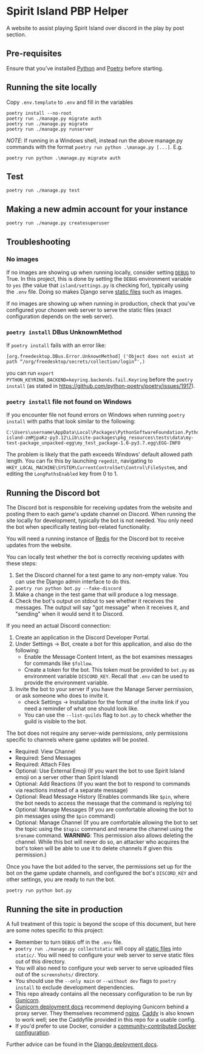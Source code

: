 # Spirit Island PBP Helper

A website to assist playing Spirit Island over discord in the play by post section.

## Pre-requisites

Ensure that you've installed [Python](https://www.python.org/downloads/) and [Poetry](https://python-poetry.org/docs/#installing-with-pipx) before starting.

## Running the site locally

Copy `.env.template` to `.env` and fill in the variables

```
poetry install --no-root
poetry run ./manage.py migrate auth
poetry run ./manage.py migrate
poetry run ./manage.py runserver
```

*NOTE*: If running in a Windows shell, instead run the above manage.py commands with the format `poetry run python .\manage.py [...]`. E.g.

```
poetry run python .\manage.py migrate auth
```

## Test

```
poetry run ./manage.py test
```

## Making a new admin account for your instance

```
poetry run ./manage.py createsuperuser
```

## Troubleshooting

### No images

If no images are showing up when running locally, consider setting [`DEBUG`](https://docs.djangoproject.com/en/stable/ref/settings/#debug) to True.
In this project, this is done by setting the `DEBUG` environment variable to `yes` (the value that `island/settings.py` is checking for), typically using the `.env` file.
Doing so makes Django serve [static files](https://docs.djangoproject.com/en/stable/howto/static-files/) such as images.

If no images are showing up when running in production, check that you've configured your chosen web server to serve the static files (exact configuration depends on the web server).

### `poetry install` DBus UnknownMethod

If `poetry install` fails with an error like:

```
[org.freedesktop.DBus.Error.UnknownMethod] ('Object does not exist at path “/org/freedesktop/secrets/collection/login”',)
```

you can run `export PYTHON_KEYRING_BACKEND=keyring.backends.fail.Keyring` before the `poetry install`
(as stated in https://github.com/python-poetry/poetry/issues/1917).

### `poetry install` file not found on Windows

If you encounter file not found errors on Windows when running `poetry install` with paths that look similar to the following:

```
C:\Users\username\AppData\Local\Packages\PythonSoftwareFoundation.Python.3.12_qbz5n2kfra8p0\LocalCache\Local\pypoetry\Cache\virtualenvs\spirit-island-zmMjpaKz-py3.12\Lib\site-packages\pkg_resources\tests\data\my-test-package_unpacked-egg\my_test_package-1.0-py3.7.egg\EGG-INFO
```

The problem is likely that the path exceeds Windows' default allowed path length.
You can fix this by launching `regedit`, navigating to `HKEY_LOCAL_MACHINE\SYSTEM\CurrentControlSet\Control\FileSystem`, and editing the `LongPathsEnabled` key from 0 to 1.

## Running the Discord bot

The Discord bot is responsible for receiving updates from the website and posting them to each game's update channel on Discord.
When running the site locally for development, typically the bot is not needed.
You only need the bot when specifically testing bot-related functionality.

You will need a running instance of [Redis](https://redis.io/) for the Discord bot to receive updates from the website.

You can locally test whether the bot is correctly receiving updates with these steps:

1. Set the Discord channel for a test game to any non-empty value.
   You can use the Django admin interface to do this.
1. `poetry run python bot.py --fake-discord`
1. Make a change in the test game that will produce a log message.
1. Check the bot's output on stdout to see whether it receives the messages.
   The output will say "got message" when it receives it, and "sending" when it would send it to Discord.

If you need an actual Discord connection:

1. Create an application in the Discord Developer Portal.
1. Under Settings → Bot, create a bot for this application, and also do the following:
    * Enable the Message Content Intent, as the bot examines messages for commands like `$follow`.
    * Create a token for the bot.
      This token must be provided to `bot.py` as environment variable `DISCORD_KEY`.
      Recall that `.env` can be used to provide the environment variable.
1. Invite the bot to your server if you have the Manage Server permission, or ask someone who does to invite it.
    * check Settings → Installation for the format of the invite link if you need a reminder of what one should look like.
    * You can use the `--list-guilds` flag to `bot.py` to check whether the guild is visible to the bot.

The bot does not require any server-wide permissions, only permissions specific to channels where game updates will be posted.

* Required: View Channel
* Required: Send Messages
* Required: Attach Files
* Optional: Use External Emoji (If you want the bot to use Spirit Island emoji on a server other than Spirit Island)
* Optional: Add Reactions (If you want the bot to respond to commands via reactions instead of a separate message)
* Optional: Read Message History (Enables commands like `$pin`, where the bot needs to access the message that the command is replying to)
* Optional: Manage Messages (If you are comfortable allowing the bot to pin messages using the `$pin` command)
* Optional: Manage Channel (If you are comfortable allowing the bot to set the topic using the `$topic` command and rename the channel using the `$rename` command. **WARNING**: This permission also allows deleting the channel. While this bot will never do so, an attacker who acquires the bot's token will be able to use it to delete channels if given this permission.)

Once you have the bot added to the server,
the permissions set up for the bot on the game update channels,
and configured the bot's `DISCORD_KEY` and other settings,
you are ready to run the bot.

```
poetry run python bot.py
```

## Running the site in production

A full treatment of this topic is beyond the scope of this document, but here are some notes specific to this project:

* Remember to turn `DEBUG` off in the `.env` file.
* `poetry run ./manage.py collectstatic` will copy all [static files](https://docs.djangoproject.com/en/stable/howto/static-files/) into `static/`.
  You will need to configure your web server to serve static files out of this directory.
* You will also need to configure your web server to serve uploaded files out of the `screenshots/` directory.
* You should use the `--only main` or `--without dev` flags to `poetry install` to exclude development dependencies.
* This repo already contains all the necessary configuration to be run by [Gunicorn](https://gunicorn.org/).
* [Gunicorn deployment docs](https://docs.gunicorn.org/en/latest/deploy.html) recommend deploying Gunicorn behind a proxy server.
  They themselves recommend [nginx](https://nginx.org/).
  [Caddy](https://caddyserver.com/) is also known to work well; see the Caddyfile provided in this repo for a usable config.
* If you'd prefer to use Docker, consider a [community-contributed Docker configuration](https://github.com/nathanj/spirit-island-pbp/pull/152).

Further advice can be found in the [Django deployment docs](https://docs.djangoproject.com/en/stable/howto/deployment/).
